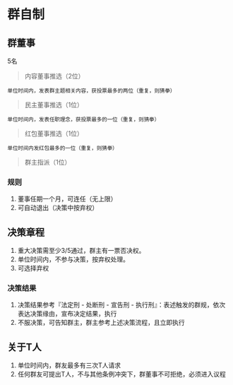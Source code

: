 # 群自制


## 群董事 
5名

> 内容董事推选（2位）
```
单位时间内，发表群主题相关内容，获投票最多的两位（重复，则猜拳）
```

> 民主董事推选（1位）
```
单位时间内，发表任职理念，获投票最多的一位（重复，则猜拳）
```

> 红包董事推选（1位）
```
单位时间内发红包最多的一位（重复，则猜拳）
```

> 群主指派（1位）

### 规则
1. 董事任期一个月，可连任（无上限）
2. 可自动退出（决策中按弃权）


## 决策章程

1. 重大决策需至少3/5通过，群主有一票否决权。
2. 单位时间内，不参与决策，按弃权处理。
3. 可选择弃权

### 决策结果
1. 决策结果参考『法定刑 - 处断刑 - 宣告刑 - 执行刑』：表述触发的群规，依次表达决策缘由，宣布决定结果，执行
2. 不服决策，可告知群主，群主参考上述决策流程，且立即执行

## 关于T人
1. 单位时间内，群友最多有三次T人请求
2. 任何群友可提出T人，不与其他条例冲突下，群董事不可拒绝，必须进入议程

